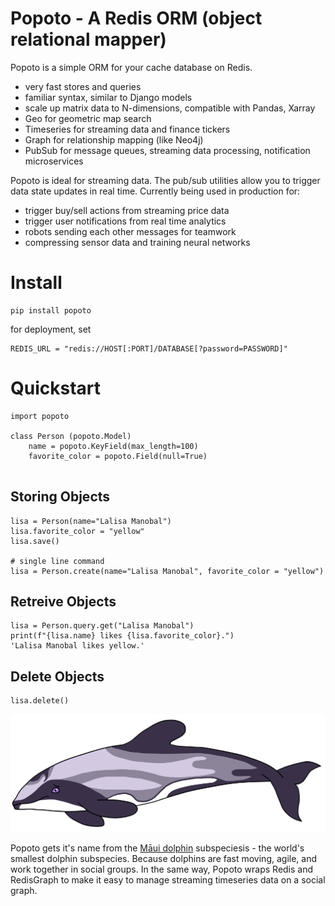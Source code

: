 # Popoto - A Redis ORM (object relational mapper)

Popoto is a simple ORM for your cache database on Redis. 

 - very fast stores and queries
 - familiar syntax, similar to Django models
 - scale up matrix data to N-dimensions, compatible with Pandas, Xarray
 - Geo for geometric map search
 - Timeseries for streaming data and finance tickers
 - Graph for relationship mapping (like Neo4j)
 - PubSub for message queues, streaming data processing, notification microservices

Popoto is ideal for streaming data. The pub/sub utilities allow you to trigger data state updates in real time.
Currently being used in production for:

- trigger buy/sell actions from streaming price data
 - trigger user notifications from real time analytics
 - robots sending each other messages for teamwork
 - compressing sensor data and training neural networks

# Install

```
pip install popoto
```

for deployment, set
```
REDIS_URL = "redis://HOST[:PORT]/DATABASE[?password=PASSWORD]"
```

# Quickstart

```
import popoto

class Person (popoto.Model)
    name = popoto.KeyField(max_length=100)
    favorite_color = popoto.Field(null=True)
    
```

## Storing Objects

```
lisa = Person(name="Lalisa Manobal")
lisa.favorite_color = "yellow"
lisa.save()

# single line command
lisa = Person.create(name="Lalisa Manobal", favorite_color = "yellow")
```

## Retreive Objects

```
lisa = Person.query.get("Lalisa Manobal")
print(f"{lisa.name} likes {lisa.favorite_color}.")
'Lalisa Manobal likes yellow.'
```

## Delete Objects

```
lisa.delete()
```

![](/static/popoto.png)

Popoto gets it's name from the [Māui dolphin](https://en.wikipedia.org/wiki/M%C4%81ui_dolphin) subspeciesis - the world's smallest dolphin subspecies.
Because dolphins are fast moving, agile, and work together in social groups. In the same way, Popoto wraps Redis and RedisGraph to make it easy to manage streaming timeseries data on a social graph.
